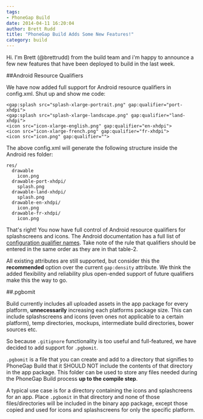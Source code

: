 ```yaml
---
tags:
- PhoneGap Build
date: 2014-04-11 16:20:04
author: Brett Rudd
title: "PhoneGap Build Adds Some New Features!"
category: build
---
```


Hi. I'm Brett (@brettrudd) from the build team and i'm happy to announce a few new features that have been deployed to build in the last week.

<!-- end-slug -->
##Android Resource Qualifiers


We have now added full support for Android resource qualifiers in config.xml. Shut up and show me code:

    <gap:splash src="splash-xlarge-portrait.png" gap:qualifier="port-xhdpi">
    <gap:splash src="splash-xlarge-landscape.png" gap:qualifier="land-xhdpi">
    <icon src="icon-xlarge-english.png" gap:qualifier="en-xhdpi">
    <icon src="icon-xlarge-french.png" gap:qualifier="fr-xhdpi">
    <icon src="icon.png" gap:qualifier="">

The above config.xml will generate the following structure inside the Android res folder:

    res/
      drawable  
        icon.png
      drawable-port-xhdpi/  
        splash.png  
      drawable-land-xhdpi/  
        splash.png  
      drawable-en-xhdpi/  
        icon.png  
      drawable-fr-xhdpi/
        icon.png

That's right! You now have full control of Android resource qualifiers for splashscreens and icons. The Android documentation has a full
list of [configuration qualifier names](http://developer.android.com/guide/topics/resources/providing-resources.html). Take note of the rule that qualifiers should be entered
in the same order as they are in that table-2.

All existing attributes are still supported, but consider this the **recommended** option over the current `gap:density` attribute.  We think the added flexibility and reliability plus open-ended support of future qualifiers make this the way to go.

##.pgbomit


Build currently includes all uploaded assets in the app package for every platform, **unnecessarily** increasing each platforms package size. This can include splashscreens and icons (even ones not applicable to a certain platform), temp directories, mockups, intermediate build directories, bower sources etc.

So because `.gitignore` functionality is too useful and full-featured, we have decided to add support for `.pgbomit`.

`.pgbomit` is a file that you can create and add to a directory that signifies to PhoneGap Build that it SHOULD NOT include the contents of that directory in the app package. This folder can be used to store any files needed during the PhoneGap Build process **up to the compile step**.

A typical use case is for a directory containing the icons and splashcreens for an app. Place `.pgbomit` in that directory and none of those files/directories will be included in the binary app package, except those copied and used for icons and splashscreens for only the specific platform.
